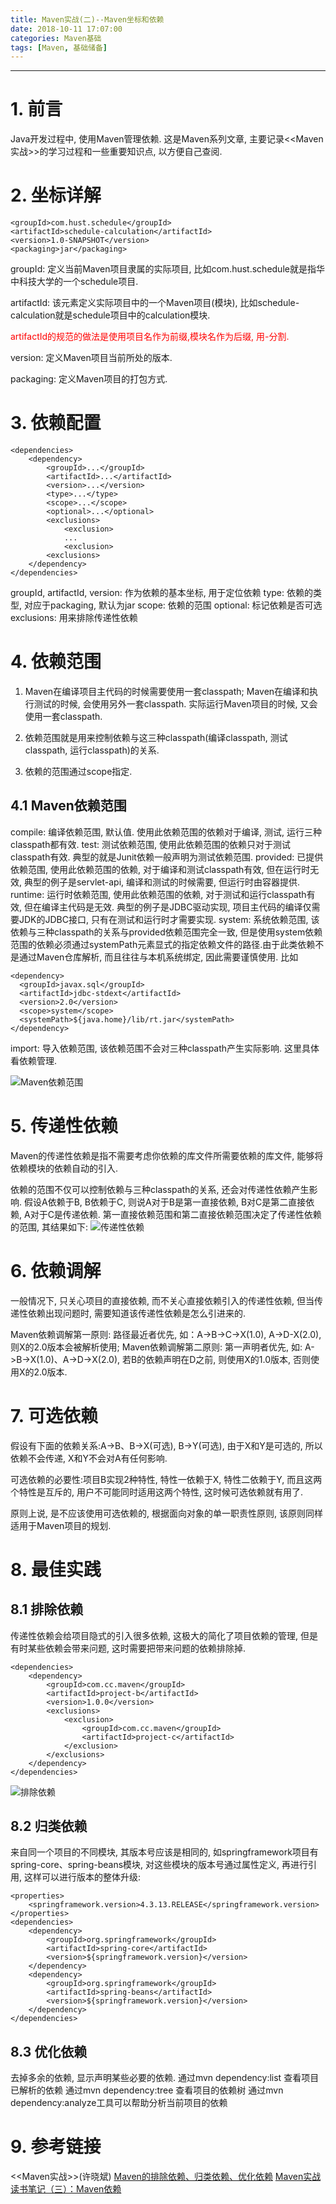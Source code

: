 ```yaml
---
title: Maven实战(二)--Maven坐标和依赖
date: 2018-10-11 17:07:00
categories: Maven基础
tags: [Maven, 基础储备]
---
```


----

<!-- more -->

# 1. 前言

Java开发过程中, 使用Maven管理依赖. 这是Maven系列文章, 主要记录<<Maven实战>>的学习过程和一些重要知识点, 以方便自己查阅.

# 2. 坐标详解

```POM
<groupId>com.hust.schedule</groupId>
<artifactId>schedule-calculation</artifactId>
<version>1.0-SNAPSHOT</version>
<packaging>jar</packaging>
```

groupId: 定义当前Maven项目隶属的实际项目, 比如com.hust.schedule就是指华中科技大学的一个schedule项目.

artifactId: 该元素定义实际项目中的一个Maven项目(模块), 比如schedule-calculation就是schedule项目中的calculation模块.

<font color=red>artifactId的规范的做法是使用项目名作为前缀,模块名作为后缀, 用-分割.</font>

version: 定义Maven项目当前所处的版本.

packaging: 定义Maven项目的打包方式.

# 3. 依赖配置

```POM
<dependencies>
    <dependency>
        <groupId>...</groupId>
        <artifactId>...</artifactId>
        <version>...</version>
        <type>...</type>
        <scope>...</scope>
        <optional>...</optional>
        <exclusions>
            <exclusion>
            ...
            <exclusion>
        <exclusions>
    </dependency>
</dependencies>
```

groupId, artifactId, version: 作为依赖的基本坐标, 用于定位依赖
type: 依赖的类型, 对应于packaging, 默认为jar
scope: 依赖的范围
optional: 标记依赖是否可选
exclusions: 用来排除传递性依赖

# 4. 依赖范围

1. Maven在编译项目主代码的时候需要使用一套classpath; Maven在编译和执行测试的时候, 会使用另外一套classpath. 实际运行Maven项目的时候, 又会使用一套classpath.

2. 依赖范围就是用来控制依赖与这三种classpath(编译classpath, 测试classpath, 运行classpath)的关系.

3. 依赖的范围通过scope指定.

## 4.1 Maven依赖范围

compile: 编译依赖范围, 默认值. 使用此依赖范围的依赖对于编译, 测试, 运行三种classpath都有效.
test: 测试依赖范围, 使用此依赖范围的依赖只对于测试classpath有效. 典型的就是Junit依赖一般声明为测试依赖范围.
provided: 已提供依赖范围, 使用此依赖范围的依赖, 对于编译和测试classpath有效, 但在运行时无效, 典型的例子是servlet-api, 编译和测试的时候需要, 但运行时由容器提供.
runtime: 运行时依赖范围, 使用此依赖范围的依赖, 对于测试和运行classpath有效, 但在编译主代码是无效. 典型的例子是JDBC驱动实现, 项目主代码的编译仅需要JDK的JDBC接口, 只有在测试和运行时才需要实现.
system: 系统依赖范围, 该依赖与三种classpath的关系与provided依赖范围完全一致, 但是使用system依赖范围的依赖必须通过systemPath元素显式的指定依赖文件的路径.由于此类依赖不是通过Maven仓库解析, 而且往往与本机系统绑定, 因此需要谨慎使用. 比如

```pom
<dependency>
  <groupId>javax.sql</groupId>
  <artifactId>jdbc-stdext</artifactId>
  <version>2.0</version>
  <scope>system</scope>
  <systemPath>${java.home}/lib/rt.jar</systemPath>
</dependency>
```

import: 导入依赖范围, 该依赖范围不会对三种classpath产生实际影响. 这里具体看依赖管理.

![Maven依赖范围](https://blogpictures-1257055754.cos.ap-guangzhou.myqcloud.com/6875230-5465cb24042faef0.png)

# 5. 传递性依赖

Maven的传递性依赖是指不需要考虑你依赖的库文件所需要依赖的库文件, 能够将依赖模块的依赖自动的引入.

依赖的范围不仅可以控制依赖与三种classpath的关系, 还会对传递性依赖产生影响. 假设A依赖于B, B依赖于C, 则说A对于B是第一直接依赖, B对C是第二直接依赖, A对于C是传递依赖. 第一直接依赖范围和第二直接依赖范围决定了传递性依赖的范围, 其结果如下:
![传递性依赖](https://blogpictures-1257055754.cos.ap-guangzhou.myqcloud.com/6875230-448a85ae15007924.png)

# 6. 依赖调解

一般情况下, 只关心项目的直接依赖, 而不关心直接依赖引入的传递性依赖, 但当传递性依赖出现问题时, 需要知道该传递性依赖是怎么引进来的.

Maven依赖调解第一原则: 路径最近者优先, 如：A->B->C->X(1.0), A->D-X(2.0), 则X的2.0版本会被解析使用;
Maven依赖调解第二原则: 第一声明者优先, 如: A->B->X(1.0)、A->D->X(2.0), 若B的依赖声明在D之前, 则使用X的1.0版本, 否则使用X的2.0版本.

# 7. 可选依赖

假设有下面的依赖关系:A->B、B->X(可选), B->Y(可选), 由于X和Y是可选的, 所以依赖不会传递, X和Y不会对A有任何影响.

可选依赖的必要性:项目B实现2种特性, 特性一依赖于X, 特性二依赖于Y, 而且这两个特性是互斥的, 用户不可能同时适用这两个特性, 这时候可选依赖就有用了.

原则上说, 是不应该使用可选依赖的, 根据面向对象的单一职责性原则, 该原则同样适用于Maven项目的规划.

# 8. 最佳实践

## 8.1 排除依赖

传递性依赖会给项目隐式的引入很多依赖, 这极大的简化了项目依赖的管理, 但是有时某些依赖会带来问题, 这时需要把带来问题的依赖排除掉.

```POM
<dependencies>
    <dependency>
        <groupId>com.cc.maven</groupId>
        <artifactId>project-b</artifactId>
        <version>1.0.0</version>
        <exclusions>
            <exclusion>
                <groupId>com.cc.maven</groupId>
                <artifactId>project-c</artifactId>
            </exclusion>
        </exclusions>
    </dependency>
</dependencies>
```

![排除依赖](https://blogpictures-1257055754.cos.ap-guangzhou.myqcloud.com/20170620201859704.png)

## 8.2 归类依赖

来自同一个项目的不同模块, 其版本号应该是相同的, 如springframework项目有spring-core、spring-beans模块, 对这些模块的版本号通过属性定义, 再进行引用, 这样可以进行版本的整体升级:

```pom
<properties>
    <springframework.version>4.3.13.RELEASE</springframework.version>
</properties>
<dependencies>
    <dependency>
        <groupId>org.springframework</groupId>
        <artifactId>spring-core</artifactId>
        <version>${springframework.version}</version>
    </dependency>
    <dependency>
        <groupId>org.springframework</groupId>
        <artifactId>spring-beans</artifactId>
        <version>${springframework.version}</version>
    </dependency>
</dependencies>
```

## 8.3 优化依赖

去掉多余的依赖, 显示声明某些必要的依赖.
通过mvn dependency:list 查看项目已解析的依赖
通过mvn dependency:tree 查看项目的依赖树
通过mvn dependency:analyze工具可以帮助分析当前项目的依赖

# 9. 参考链接

<<Maven实战>>(许晓斌)
[Maven的排除依赖、归类依赖、优化依赖](https://blog.csdn.net/cckevincyh/article/details/73512722)
[Maven实战读书笔记（三）：Maven依赖](https://www.cnblogs.com/Jxwz/p/8372372.html)
